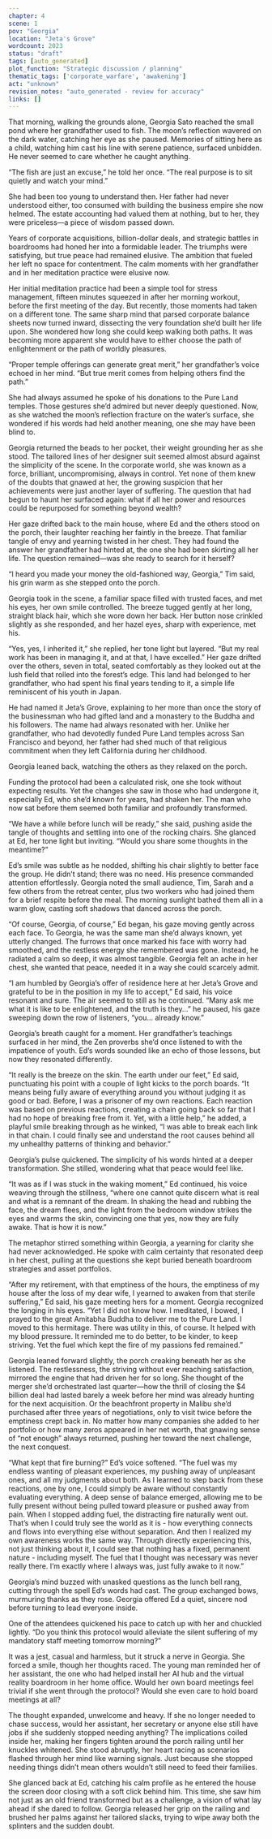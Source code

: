 ```yaml
---
chapter: 4
scene: 1
pov: "Georgia"
location: "Jeta's Grove"
wordcount: 2023
status: "draft"
tags: [auto_generated]
plot_function: "Strategic discussion / planning"
thematic_tags: ['corporate_warfare', 'awakening']
act: "unknown"
revision_notes: "auto_generated - review for accuracy"
links: []
---
```


That morning, walking the grounds alone, Georgia Sato reached the small pond where her grandfather used to fish. The moon’s reflection wavered on the dark water, catching her eye as she paused. Memories of sitting here as a child, watching him cast his line with serene patience, surfaced unbidden. He never seemed to care whether he caught anything. 

“The fish are just an excuse,” he told her once. “The real purpose is to sit quietly and watch your mind.” 

She had been too young to understand then. Her father had never understood either, too consumed with building the business empire she now helmed. The estate accounting had valued them at nothing, but to her, they were priceless—a piece of wisdom passed down. 

Years of corporate acquisitions, billion-dollar deals, and strategic battles in boardrooms had honed her into a formidable leader. The triumphs were satisfying, but true peace had remained elusive. The ambition that fueled her left no space for contentment. The calm moments with her grandfather and in her meditation practice were elusive now. 

Her initial meditation practice had been a simple tool for stress management, fifteen minutes squeezed in after her morning workout, before the first meeting of the day. But recently, those moments had taken on a different tone. The same sharp mind that parsed corporate balance sheets now turned inward, dissecting the very foundation she’d built her life upon. She wondered how long she could keep walking both paths. It was becoming more apparent she would have to either choose the path of enlightenment or the path of worldly pleasures. 

“Proper temple offerings can generate great merit,” her grandfather’s voice echoed in her mind. “But true merit comes from helping others find the path.” 

She had always assumed he spoke of his donations to the Pure Land temples. Those gestures she’d admired but never deeply questioned. Now, as she watched the moon’s reflection fracture on the water’s surface, she wondered if his words had held another meaning, one she may have been blind to. 

Georgia returned the beads to her pocket, their weight grounding her as she stood. The tailored lines of her designer suit seemed almost absurd against the simplicity of the scene. In the corporate world, she was known as a force, brilliant, uncompromising, always in control. Yet none of them knew of the doubts that gnawed at her, the growing suspicion that her achievements were just another layer of suffering. The question that had begun to haunt her surfaced again: what if all her power and resources could be repurposed for something beyond wealth? 

Her gaze drifted back to the main house, where Ed and the others stood on the porch, their laughter reaching her faintly in the breeze. That familiar tangle of envy and yearning twisted in her chest. They had found the answer her grandfather had hinted at, the one she had been skirting all her life. The question remained—was she ready to search for it herself? 

“I heard you made your money the old-fashioned way, Georgia,” Tim said, his grin warm as she stepped onto the porch. 

Georgia took in the scene, a familiar space filled with trusted faces, and met his eyes, her own smile controlled. The breeze tugged gently at her long, straight black hair, which she wore down her back. Her button nose crinkled slightly as she responded, and her hazel eyes, sharp with experience, met his. 

“Yes, yes, I inherited it,” she replied, her tone light but layered. “But my real work has been in managing it, and at that, I have excelled.” Her gaze drifted over the others, seven in total, seated comfortably as they looked out at the lush field that rolled into the forest’s edge. This land had belonged to her grandfather, who had spent his final years tending to it, a simple life reminiscent of his youth in Japan. 

He had named it Jeta’s Grove, explaining to her more than once the story of the businessman who had gifted land and a monastery to the Buddha and his followers. The name had always resonated with her. Unlike her grandfather, who had devotedly funded Pure Land temples across San Francisco and beyond, her father had shed much of that religious commitment when they left California during her childhood. 

Georgia leaned back, watching the others as they relaxed on the porch. 

Funding the protocol had been a calculated risk, one she took without expecting results. Yet the changes she saw in those who had undergone it, especially Ed, who she’d known for years, had shaken her. The man who now sat before them seemed both familiar and profoundly transformed. 

“We have a while before lunch will be ready,” she said, pushing aside the tangle of thoughts and settling into one of the rocking chairs. She glanced at Ed, her tone light but inviting. “Would you share some thoughts in the meantime?” 

Ed’s smile was subtle as he nodded, shifting his chair slightly to better face the group. He didn’t stand; there was no need. His presence commanded attention effortlessly. Georgia noted the small audience, Tim, Sarah and a few others from the retreat center, plus two workers who had joined them for a brief respite before the meal. The morning sunlight bathed them all in a warm glow, casting soft shadows that danced across the porch. 

“Of course, Georgia, of course,” Ed began, his gaze moving gently across each face. To Georgia, he was the same man she’d always known, yet utterly changed. The furrows that once marked his face with worry had smoothed, and the restless energy she remembered was gone. Instead, he radiated a calm so deep, it was almost tangible. Georgia felt an ache in her chest, she wanted that peace, needed it in a way she could scarcely admit. 

“I am humbled by Georgia’s offer of residence here at her Jeta’s Grove and grateful to be in the position in my life to accept,” Ed said, his voice resonant and sure. The air seemed to still as he continued. “Many ask me what it is like to be enlightened, and the truth is they…” he paused, his gaze sweeping down the row of listeners, “you… already know.” 

Georgia’s breath caught for a moment. Her grandfather’s teachings surfaced in her mind, the Zen proverbs she’d once listened to with the impatience of youth. Ed’s words sounded like an echo of those lessons, but now they resonated differently. 

“It really is the breeze on the skin. The earth under our feet,” Ed said, punctuating his point with a couple of light kicks to the porch boards. “It means being fully aware of everything around you without judging it as good or bad. Before, I was a prisoner of my own reactions. Each reaction was based on previous reactions, creating a chain going back so far that I had no hope of breaking free from it. Yet, with a little help,” he added, a playful smile breaking through as he winked, “I was able to break each link in that chain. I could finally see and understand the root causes behind all my unhealthy patterns of thinking and behavior.” 

Georgia’s pulse quickened. The simplicity of his words hinted at a deeper transformation. She stilled, wondering what that peace would feel like. 

“It was as if I was stuck in the waking moment,” Ed continued, his voice weaving through the stillness, “where one cannot quite discern what is real and what is a remnant of the dream. In shaking the head and rubbing the face, the dream flees, and the light from the bedroom window strikes the eyes and warms the skin, convincing one that yes, now they are fully awake. That is how it is now.” 

The metaphor stirred something within Georgia, a yearning for clarity she had never acknowledged. He spoke with calm certainty that resonated deep in her chest, pulling at the questions she kept buried beneath boardroom strategies and asset portfolios. 

“After my retirement, with that emptiness of the hours, the emptiness of my house after the loss of my dear wife, I yearned to awaken from that sterile suffering,” Ed said, his gaze meeting hers for a moment. Georgia recognized the longing in his eyes. “Yet I did not know how. I meditated, I bowed, I prayed to the great Amitabha Buddha to deliver me to the Pure Land. I moved to this hermitage. There was utility in this, of course. It helped with my blood pressure. It reminded me to do better, to be kinder, to keep striving. Yet the fuel which kept the fire of my passions fed remained.” 

Georgia leaned forward slightly, the porch creaking beneath her as she listened. The restlessness, the striving without ever reaching satisfaction, mirrored the engine that had driven her for so long. She thought of the merger she’d orchestrated last quarter—how the thrill of closing the $4 billion deal had lasted barely a week before her mind was already hunting for the next acquisition. Or the beachfront property in Malibu she’d purchased after three years of negotiations, only to visit twice before the emptiness crept back in. No matter how many companies she added to her portfolio or how many zeros appeared in her net worth, that gnawing sense of “not enough” always returned, pushing her toward the next challenge, the next conquest. 

“What kept that fire burning?” Ed’s voice softened. “The fuel was my endless wanting of pleasant experiences, my pushing away of unpleasant ones, and all my judgments about both. As I learned to step back from these reactions, one by one, I could simply be aware without constantly evaluating everything. A deep sense of balance emerged, allowing me to be fully present without being pulled toward pleasure or pushed away from pain. When I stopped adding fuel, the distracting fire naturally went out. That’s when I could truly see the world as it is - how everything connects and flows into everything else without separation. And then I realized my own awareness works the same way. Through directly experiencing this, not just thinking about it, I could see that nothing has a fixed, permanent nature - including myself. The fuel that I thought was necessary was never really there. I’m exactly where I always was, just fully awake to it now.” 

Georgia’s mind buzzed with unasked questions as the lunch bell rang, cutting through the spell Ed’s words had cast. The group exchanged bows, murmuring thanks as they rose. Georgia offered Ed a quiet, sincere nod before turning to lead everyone inside. 

One of the attendees quickened his pace to catch up with her and chuckled lightly. “Do you think this protocol would alleviate the silent suffering of my mandatory staff meeting tomorrow morning?” 

It was a jest, casual and harmless, but it struck a nerve in Georgia. She forced a smile, though her thoughts raced. The young man reminded her of her assistant, the one who had helped install her AI hub and the virtual reality boardroom in her home office. Would her own board meetings feel trivial if she went through the protocol? Would she even care to hold board meetings at all? 

The thought expanded, unwelcome and heavy. If she no longer needed to chase success, would her assistant, her secretary or anyone else still have jobs if she suddenly stopped needing anything? The implications coiled inside her, making her fingers tighten around the porch railing until her knuckles whitened. She stood abruptly, her heart racing as scenarios flashed through her mind like warning signals. Just because she stopped needing things didn’t mean others wouldn’t still need to feed their families. 

She glanced back at Ed, catching his calm profile as he entered the house the screen door closing with a soft click behind him. This time, she saw him not just as an old friend transformed but as a challenge, a vision of what lay ahead if she dared to follow. Georgia released her grip on the railing and brushed her palms against her tailored slacks, trying to wipe away both the splinters and the sudden doubt.
